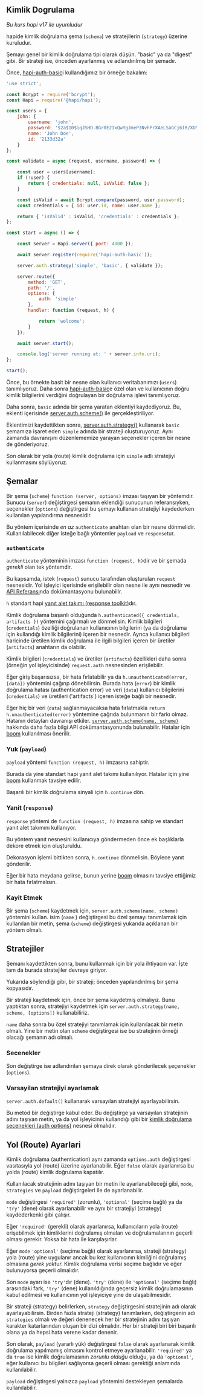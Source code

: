## Kimlik Dogrulama

_Bu kurs hapi v17 ile uyumludur_

hapide kimlik doğrulama şema (`schema`) ve stratejilerin (`strategy`) üzerine kuruludur.

Şemayı genel bir kimlik doğrulama tipi olarak düşün. "basic" ya da "digest" gibi. Bir strateji ise, önceden ayarlanmış ve adlandırılmış bir şemadır.

Önce, [hapi-auth-basic](https://github.com/hapijs/hapi-auth-basic)i kullandığımız bir örneğe bakalım:

```javascript
'use strict';

const Bcrypt = require('bcrypt');
const Hapi = require('@hapi/hapi');

const users = {
    john: {
        username: 'john',
        password: '$2a$10$iqJSHD.BGr0E2IxQwYgJmeP3NvhPrXAeLSaGCj6IR/XU5QtjVu5Tm',   // 'secret'
        name: 'John Doe',
        id: '2133d32a'
    }
};

const validate = async (request, username, password) => {

    const user = users[username];
    if (!user) {
        return { credentials: null, isValid: false };
    }

    const isValid = await Bcrypt.compare(password, user.password);
    const credentials = { id: user.id, name: user.name };

    return { 'isValid' : isValid, 'credentials' : credentials };
};

const start = async () => {

    const server = Hapi.server({ port: 4000 });

    await server.register(require('hapi-auth-basic'));

    server.auth.strategy('simple', 'basic', { validate });

    server.route({
        method: 'GET',
        path: '/',
        options: {
            auth: 'simple'
        },
        handler: function (request, h) {

            return 'welcome';
        }
    });

    await server.start();

    console.log('server running at: ' + server.info.uri);
};

start();
```

Önce, bu örnekte basit bir nesne olan kullanıcı veritabanımızı (`users`) tanımlıyoruz. Daha sonra [hapi-auth-basic](https://github.com/hapijs/hapi-auth-basic)e özel olan ve kullanıcının doğru kimlik bilgilerini verdiğini doğrulayan bir doğrulama işlevi tanımlıyoruz.

Daha sonra, `basic` adında bir şema yaratan eklentiyi kaydediyoruz. Bu, eklenti içerisinde [server.auth.scheme()](/api#serverauthschemename-scheme) ile gerçekleştiriliyor.

Eklentimizi kaydettikten sonra, [server.auth.strategy()](/api#serverauthstrategyname-scheme-mode-options) kullanarak `basic` şemamıza işaret eden `simple` adında bir strateji oluşturuyoruz. Aynı zamanda davranışını düzenlememize yarayan seçenekler içeren bir nesne de gönderiyoruz.

Son olarak bir yola (route) kimlik doğrulama için `simple` adlı stratejiyi kullanmasını söylüyoruz.

## Şemalar

Bir şema (`scheme`) `function (server, options)` imzası taşıyan bir yöntemdir. Sunucu (`server`) değiştirgesi şemanın eklendiği sunucunun referansıyken, seçenekler (`options`) değiştirgesi bu şemayı kullanan stratejiyi kaydederken kullanılan yapılandırma nesnesidir.

Bu yöntem içerisinde *en az* `authenticate` anahtarı olan bir nesne dönmelidir. Kullanılabilecek diğer isteğe bağlı yöntemler `payload` ve `response`tur.

### `authenticate`

`authenticate` yönteminin imzası `function (request, h)`dir ve bir şemada *gerekli* olan tek yöntemdir.

Bu kapsamda, istek (`request`) sunucu tarafından oluşturulan `request` nesnesidir. Yol işleyici içerisinde erişilebilir olan nesne ile aynı nesnedir ve [API Referansı](/api#request-object)nda dokümantasyonu bulunabilir.

`h` standart hapi [yanıt alet takımı (response toolkit)](https://hapijs.com/api#response-toolkit)dır.

Kimlik doğrulama başarılı olduğunda `h.authenticated({ credentials, artifacts })` yöntemini çağırmalı ve dönmelisin. Kimlik bilgileri (`credentials`) özelliği doğrulanan kullanıcının bilgilerini (ya da doğrulama için kullandığı kimlik bilgilerini) içeren bir nesnedir. Ayrıca kullanıcı bilgileri haricinde üretilen kimlik doğrulama ile ilgili bilgileri içeren bir üretiler (`artifacts`) anahtarın da olabilir.

Kimlik bilgileri (`credentials`) ve üretiler (`artifacts`) özellikleri daha sonra (örneğin yol işleyicisinde) `request.auth` nesnesinden erişilebilir.

Eğer giriş başarısızsa, bir hata fırlatabilir ya da `h.unauthenticated(error, [data])` yöntemini çağırıp dönebilirsin. Burada hata (`error`) bir kimlik doğrulama hatası (authentication error) ve veri (`data`) kullanıcı bilgilerini (`credentials`) ve üretileri ('artifacts`) içeren isteğe bağlı bir nesnedir.

Eğer hiç bir veri (`data`) sağlanmayacaksa hata fırlatmakla `return h.unauthenticated(error)` yöntemine çağrıda bulunmanın bir farkı olmaz. Hatanın detayları davranışı etkiler. [`server.auth.scheme(name, scheme)`](https://hapijs.com/api#-serverauthschemename-scheme) hakkında daha fazla bilgi API dokümantasyonunda bulunabilir. Hatalar için [boom](https://github.com/hapijs/boom) kullanılması önerilir.

### Yuk (`payload`)

`payload` yöntemi `function (request, h)` imzasına sahiptir.

Burada da yine standart hapi yanıt alet takımı kullanılıyor. Hatalar için yine [boom](https://github.com/hapijs/boom) kullanmak tavsiye edilir.

Başarılı bir kimlik doğrulama sinyali için `h.continue` dön.

### Yanit (`response`)

`response` yöntemi de `function (request, h)` imzasına sahip ve standart yanıt alet takımını kullanıyor.

Bu yöntem yanıt nesnesini kullanıcıya göndermeden önce ek başlıklarla dekore etmek için oluşturuldu.

Dekorasyon işlemi bittikten sonra, `h.continue` dönmelisin. Böylece yanıt gönderilir.

Eğer bir hata meydana gelirse, bunun yerine [boom](https://github.com/hapijs/boom) olmasını tavsiye ettiğimiz bir hata fırlatmalısın.

### Kayit Etmek

Bir şema (`scheme`) kaydetmek için, `server.auth.scheme(name, scheme)` yöntemini kullan. isim (`name` ) değiştirgesi bu özel şemayı tanımlamak için kullanılan bir metin, şema (`scheme`) değiştirgesi yukarıda açıklanan bir yöntem olmalı.

## Stratejiler

Şemanı kaydettikten sonra, bunu kullanmak için bir yola ihtiyacın var. İşte tam da burada stratejiler devreye giriyor.

Yukarıda söylendiği gibi, bir strateji; önceden yapılandırılmış bir şema kopyasıdır.

Bir strateji kaydetmek için, önce bir şema kaydetmiş olmalıyız. Bunu yaptıktan sonra, stratejiyi kaydetmek için `server.auth.strategy(name, scheme, [options])` kullanabiliriz.

`name` daha sonra bu özel stratejiyi tanımlamak için kullanılacak bir metin olmalı. Yine bir metin olan `scheme` değiştirgesi ise bu stratejinin örneği olacağı şemanın adı olmalı.

### Secenekler

Son değiştirge ise adlandırılan şemaya direk olarak gönderilecek şeçenekler (`options`).

### Varsayilan stratejiyi ayarlamak

`server.auth.default()` kullanarak varsayılan stratejiyi ayarlayabilirsin.

Bu metod bir değiştirge kabul eder. Bu değiştirge ya varsayılan stratejinin adını taşıyan metin, ya da yol işleyicinin kullandığı gibi bir [kimlik doğrulama seçenekleri (auth options)](#yol-route-ayarları) nesnesi olmalıdır.

## Yol (Route) Ayarlari

Kimlik doğrulama (authentication) aynı zamanda `options.auth` değiştirgesi vasıtasıyla yol (route) üzerine ayarlanabilir. Eğer `false` olarak ayarlanırsa bu yolda (route) kimlik doğrulama kapatılır.

Kullanılacak stratejinin adını taşıyan bir metin ile ayarlanabileceği gibi, `mode`, `strategies` ve `payload` değiştirgeleri ile de ayarlanabilir.

`mode` değiştirgesi `'required'` (zorunlu), `'optional'` (seçime bağlı) ya da `'try'` (dene) olarak ayarlanabilir ve aynı bir stratejiyi (strategy) kaydederkenki gibi çalışır.

Eğer `'required'` (gerekli) olarak ayarlanırsa, kullanıcıların yola (route) erişebilmek için kimliklerini doğrulamış olmaları ve doğrulamalarının geçerli olması gerekir. Yoksa bir hata ile karşılaşırlar.

Eğer `mode` `'optional'` (seçime bağlı) olarak ayarlanırsa, strateji (strategy) yola (route) yine uygulanır ancak bu kez kullanıcının kimliğini doğrulamış olmasına *gerek yok*tur. Kimlik doğrulama verisi seçime bağlıdır ve eğer bulunuyorsa geçerli olmalıdır.

Son `mode` ayarı ise `'try'`dır (dene). `'try'` (dene) ile `'optional'` (seçime bağlı) arasındaki fark, `'try'` (dene) kullanıldığında geçersiz kimlik doğrulamasının kabul edilmesi ve kullanıcının yol işleyiciye yine de ulaşabilmesidir.

Bir strateji (strategy) belirlerken, `strategy` değiştirgesini stratejinin adı olarak ayarlayabilirsin. Birden fazla strateji (strategy) tanımlarken, değiştirgenin adı `strategies` olmalı ve değeri denenecek her bir stratejinin adını taşıyan karakter katarlarından oluşan bir dizi olmalıdır. Her bir strateji biri biri başarılı olana ya da hepsi hata verene kadar denenir.

Son olarak, `payload` (yararlı yük) değiştirgesi `false` olarak ayarlanarak kimlik doğrulama yapılmamış olmasını kontrol etmeye ayarlanabilir. `'required'` ya da `true` ise kimlik doğrulamasının *zorunlu olduğu* olduğu, ya da `'optional'`, eğer kullanıcı bu bilgileri sağlıyorsa geçerli olması gerektiği anlamında kullanılabilir.

`payload` değiştirgesi yalnızca `payload` yöntemini destekleyen şemalarda kullanılabilir.
